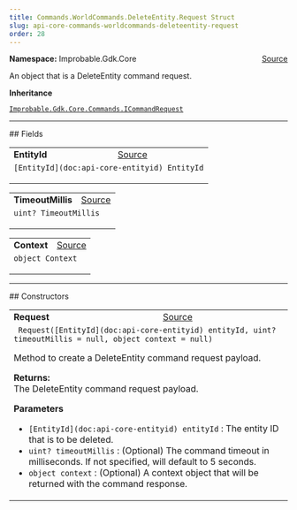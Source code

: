 ```yaml
---
title: Commands.WorldCommands.DeleteEntity.Request Struct
slug: api-core-commands-worldcommands-deleteentity-request
order: 28
---
```


<p><b>Namespace:</b> Improbable.Gdk.Core<span style="float: right"><a href="https://www.github.com/spatialos/gdk-for-unity/blob/0.3.3/workers/unity/Packages/io.improbable.gdk.core/Commands/WorldCommands/DeleteEntity.cs/#L13">Source</a></span></p>

</p>


<p>An object that is a DeleteEntity command request. </p>



</p>
<p><b>Inheritance</b></p>

<code>[Improbable.Gdk.Core.Commands.ICommandRequest](doc:api-core-commands-icommandrequest)</code>






</p>
<hr style="width:100%; border-top-color:#d8d8d8" />
## Fields


</p>


<table class="io-api-doc">    <tr>        <td class="io-api-doc-name"><a id="entityid"></a><b>EntityId</b></td>        <td class="io-api-doc-source"><a href="https://www.github.com/spatialos/gdk-for-unity/blob/0.3.3/workers/unity/Packages/io.improbable.gdk.core/Commands/WorldCommands/DeleteEntity.cs/#L15">Source</a></td>    </tr>    <tr>        <td class="io-api-doc-content" colspan="2"><code>[EntityId](doc:api-core-entityid) EntityId</code></p></td>    </tr></table>
<table class="io-api-doc">    <tr>        <td class="io-api-doc-name"><a id="timeoutmillis"></a><b>TimeoutMillis</b></td>        <td class="io-api-doc-source"><a href="https://www.github.com/spatialos/gdk-for-unity/blob/0.3.3/workers/unity/Packages/io.improbable.gdk.core/Commands/WorldCommands/DeleteEntity.cs/#L16">Source</a></td>    </tr>    <tr>        <td class="io-api-doc-content" colspan="2"><code>uint? TimeoutMillis</code></p></td>    </tr></table>
<table class="io-api-doc">    <tr>        <td class="io-api-doc-name"><a id="context"></a><b>Context</b></td>        <td class="io-api-doc-source"><a href="https://www.github.com/spatialos/gdk-for-unity/blob/0.3.3/workers/unity/Packages/io.improbable.gdk.core/Commands/WorldCommands/DeleteEntity.cs/#L17">Source</a></td>    </tr>    <tr>        <td class="io-api-doc-content" colspan="2"><code>object Context</code></p></td>    </tr></table>






</p>
<hr style="width:100%; border-top-color:#d8d8d8" />
## Constructors


</p>


<table class="io-api-doc">    <tr>        <td class="io-api-doc-name"><a id="request-entityid-uint-object"></a><b>Request</b></td>        <td class="io-api-doc-source"><a href="https://www.github.com/spatialos/gdk-for-unity/blob/0.3.3/workers/unity/Packages/io.improbable.gdk.core/Commands/WorldCommands/DeleteEntity.cs/#L30">Source</a></td>    </tr>    <tr>        <td class="io-api-doc-content" colspan="2"><code> Request([EntityId](doc:api-core-entityid) entityId, uint? timeoutMillis = null, object context = null)</code></p>Method to create a DeleteEntity command request payload. </p><b>Returns:</b></br>The DeleteEntity command request payload.</p><b>Parameters</b><ul><li><code>[EntityId](doc:api-core-entityid) entityId</code> : The entity ID that is to be deleted.</li><li><code>uint? timeoutMillis</code> : (Optional) The command timeout in milliseconds. If not specified, will default to 5 seconds. </li><li><code>object context</code> : (Optional) A context object that will be returned with the command response. </li></ul></td>    </tr></table>




